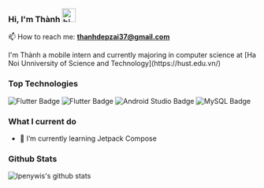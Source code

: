 ### Hi, I'm Thành <img src="https://user-images.githubusercontent.com/1303154/88677602-1635ba80-d120-11ea-84d8-d263ba5fc3c0.gif" width="28px" height="28px" alt="hi">
📫 How to reach me: **thanhdepzai37@gmail.com**
<p></p>
I'm Thành a mobile intern and currently majoring in computer science at [Ha Noi Unniversity of Science and Technology](https://hust.edu.vn/) 

### Top Technologies
![Flutter Badge](https://img.shields.io/badge/Flutter-5BB5E8?logo=flutter&logoColor=5BB5E8&style=for-the-badge&labelColor=black) 
  ![Flutter Badge](https://img.shields.io/badge/Kotlin-B128E8?logo=kotlin&logoColor=B128E8&style=for-the-badge&labelColor=black) 
  ![Android Studio Badge](https://img.shields.io/badge/Android%20Studio-23E850?logo=android%20studio&style=for-the-badge&labelColor=black&)
  ![MySQL Badge](https://img.shields.io/badge/MySQL-63F9D9?logo=mysql&style=for-the-badge&labelColor=black&logoColor=FFFFFF)

### What I current do
- 🌱 I’m currently learning Jetpack Compose
<!---
- 👯 I’m looking to collaborate on ...
- 🤔 I’m looking for help with ...
- 💬 Ask me about ...
- 📫 How to reach me: ...
- 😄 Pronouns: ...
- ⚡ Fun fact: ...
-->
### Github Stats
![Ipenywis's github stats](https://github-readme-stats.vercel.app/api?username=ipenywis&count_private=true&theme=tokyonight&hide=contribs,prs)
